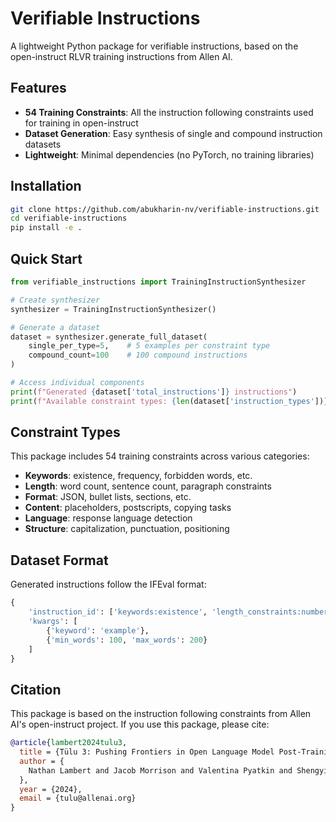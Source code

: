 # Verifiable Instructions

A lightweight Python package for verifiable instructions, based on the open-instruct RLVR training instructions from Allen AI.

## Features

- **54 Training Constraints**: All the instruction following constraints used for training in open-instruct
- **Dataset Generation**: Easy synthesis of single and compound instruction datasets
- **Lightweight**: Minimal dependencies (no PyTorch, no training libraries)

## Installation

```bash
git clone https://github.com/abukharin-nv/verifiable-instructions.git
cd verifiable-instructions
pip install -e .
```

## Quick Start

```python
from verifiable_instructions import TrainingInstructionSynthesizer

# Create synthesizer
synthesizer = TrainingInstructionSynthesizer()

# Generate a dataset
dataset = synthesizer.generate_full_dataset(
    single_per_type=5,    # 5 examples per constraint type
    compound_count=100    # 100 compound instructions
)

# Access individual components
print(f"Generated {dataset['total_instructions']} instructions")
print(f"Available constraint types: {len(dataset['instruction_types'])}")
```

## Constraint Types

This package includes 54 training constraints across various categories:

- **Keywords**: existence, frequency, forbidden words, etc.
- **Length**: word count, sentence count, paragraph constraints
- **Format**: JSON, bullet lists, sections, etc.
- **Content**: placeholders, postscripts, copying tasks
- **Language**: response language detection
- **Structure**: capitalization, punctuation, positioning

## Dataset Format

Generated instructions follow the IFEval format:

```python
{
    'instruction_id': ['keywords:existence', 'length_constraints:number_words'],
    'kwargs': [
        {'keyword': 'example'},
        {'min_words': 100, 'max_words': 200}
    ]
}
```

## Citation

This package is based on the instruction following constraints from Allen AI's open-instruct project. If you use this package, please cite:

```bibtex
@article{lambert2024tulu3,
  title = {Tülu 3: Pushing Frontiers in Open Language Model Post-Training},
  author = {
    Nathan Lambert and Jacob Morrison and Valentina Pyatkin and Shengyi Huang and Hamish Ivison and Faeze Brahman and Lester James V. Miranda and Alisa Liu and Nouha Dziri and Shane Lyu and Yuling Gu and Saumya Malik and Victoria Graf and Jena D. Hwang and Jiangjiang Yang and Ronan Le Bras and Oyvind Tafjord and Chris Wilhelm and Luca Soldaini and Noah A. Smith and Yizhong Wang and Pradeep Dasigi and Hannaneh Hajishirzi
  },
  year = {2024},
  email = {tulu@allenai.org}
}
```

